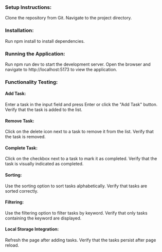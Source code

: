### Setup Instructions:

Clone the repository from Git.
Navigate to the project directory.

### Installation:

Run npm install to install dependencies.

### Running the Application:

Run npm run dev to start the development server.
Open the browser and navigate to http://localhost:5173 to view the application.

### Functionality Testing:

#### Add Task: 
Enter a task in the input field and press Enter or click the "Add Task" button. Verify that the task is added to the list.
#### Remove Task: 
Click on the delete icon next to a task to remove it from the list. Verify that the task is removed.
#### Complete Task: 
Click on the checkbox next to a task to mark it as completed. Verify that the task is visually indicated as completed.
#### Sorting: 
Use the sorting option to sort tasks alphabetically. Verify that tasks are sorted correctly.
#### Filtering: 
Use the filtering option to filter tasks by keyword. Verify that only tasks containing the keyword are displayed.
#### Local Storage Integration: 
Refresh the page after adding tasks. Verify that the tasks persist after page reload.
